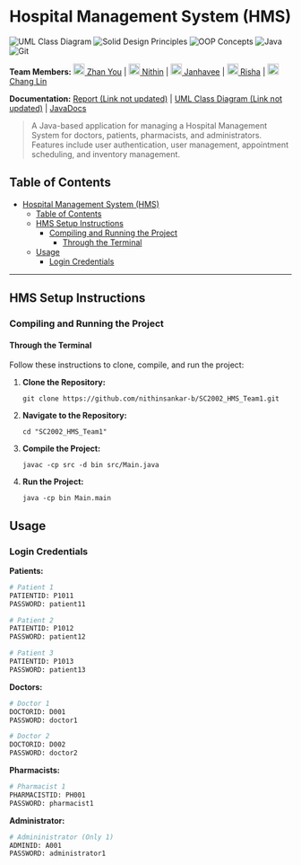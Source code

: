 # Hospital Management System (HMS)

![UML Class Diagram](https://img.shields.io/badge/UML%20Class%20Diagram-1976D2?style=for-the-badge&logoColor=white)
![Solid Design Principles](https://img.shields.io/badge/SOLID%20Design%20Principles-C71A36?style=for-the-badge&logoColor=white)
![OOP Concepts](https://img.shields.io/badge/OOP%20Concepts-C71A36?style=for-the-badge&logoColor=white)
![Java](https://img.shields.io/badge/java-%23ED8B00.svg?style=for-the-badge&logo=java&logoColor=white)
![Git](https://img.shields.io/badge/git-%23F05033.svg?style=for-the-badge&logo=git&logoColor=white)

**Team Members:** [<img src="https://avatars.githubusercontent.com/u/119853913?v=4" height="20" width="20" /> Zhan You](https://github.com/donkey-king-kong) | [<img src="https://avatars.githubusercontent.com/u/144437711?v=4" height="20" width="20" /> Nithin](https://github.com/nithinsankar-b) | [<img src="https://avatars.githubusercontent.com/u/167533024?v=4" height="20" width="20" /> Janhavee](https://github.com/JanhaveeSingh) | [<img src="https://avatars.githubusercontent.com/u/164110710?v=4" height="20" width="20" /> Risha](https://github.com/RISHASUN001) | [<img src="https://avatars.githubusercontent.com/u/113620532?v=4" height="20" width="20" /> Chang Lin](https://github.com/Velosion)

**Documentation:** [Report (Link not updated)](https://github.com/xJQx/sc2002-fypms/blob/main/report.pdf) | [UML Class Diagram (Link not updated)](https://github.com/xJQx/sc2002-fypms/blob/main/uml%20class%20diagram/uml-class-diagram.jpg) | [JavaDocs](https://nithinsankar-b.github.io/SC2002_HMS_Team1/)

> A Java-based application for managing a Hospital Management System for doctors, patients, pharmacists, and administrators. Features include user authentication, user management, appointment scheduling, and inventory management.

## Table of Contents

- [Hospital Management System (HMS)](#hospital-management-system-hms)
  - [Table of Contents](#table-of-contents)
  - [HMS Setup Instructions](#hms-setup-instructions)
    - [Compiling and Running the Project](#compiling-and-running-the-project)
      - [Through the Terminal](#through-the-terminal)
  - [Usage](#usage)
    - [Login Credentials](#login-credentials)

---

## HMS Setup Instructions

### Compiling and Running the Project

#### Through the Terminal

Follow these instructions to clone, compile, and run the project:

1. **Clone the Repository:**
   ```
   git clone https://github.com/nithinsankar-b/SC2002_HMS_Team1.git
   ```

2. **Navigate to the Repository:**
   ```
   cd "SC2002_HMS_Team1"
   ```

3. **Compile the Project:**
   ```
   javac -cp src -d bin src/Main.java
   ```

4. **Run the Project:**
   ```
   java -cp bin Main.main
   ```
   
## Usage

### Login Credentials

**Patients:**
```bash
# Patient 1
PATIENTID: P1011
PASSWORD: patient11

# Patient 2
PATIENTID: P1012
PASSWORD: patient12

# Patient 3
PATIENTID: P1013
PASSWORD: patient13
```

**Doctors:**
```bash
# Doctor 1
DOCTORID: D001
PASSWORD: doctor1

# Doctor 2
DOCTORID: D002
PASSWORD: doctor2
```

**Pharmacists:**
```bash
# Pharmacist 1
PHARMACISTID: PH001
PASSWORD: pharmacist1
```

**Administrator:**
```bash
# Admininistrator (Only 1)
ADMINID: A001
PASSWORD: administrator1
```
